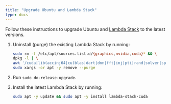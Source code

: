 ```yaml
---
title: "Upgrade Ubuntu and Lambda Stack"
type: docs
---
```


Follow these instructions to upgrade Ubuntu and
[Lambda Stack](https://lambdalabs.com/lambda-stack-deep-learning-software) to
the latest versions.

1. Uninstall (purge) the existing Lambda Stack by running:

   ```bash
   sudo rm -f /etc/apt/sources.list.d/{graphics,nvidia,cuda}* && \
   dpkg -l | \
   awk '/cuda|lib(accinj64|cu(blas|dart|dnn|fft|inj|pti|rand|solver|sparse)|magma|nccl|npp|nv[^p])|nv(idia|ml)|tensor(flow|board)|torch/ { print $2 }' | \
   sudo xargs -or apt -y remove --purge
   ```

1. Run `sudo do-release-upgrade`.

1. Install the latest Lambda Stack by running:

   ```bash
   sudo apt -y update && sudo apt -y install lambda-stack-cuda
   ```
